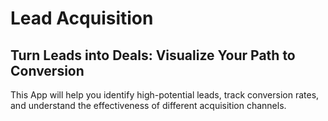 # Lead Acquisition

## Turn Leads into Deals: Visualize Your Path to Conversion

This App will help you identify high-potential leads, track conversion 
rates, and understand the effectiveness of different acquisition channels.